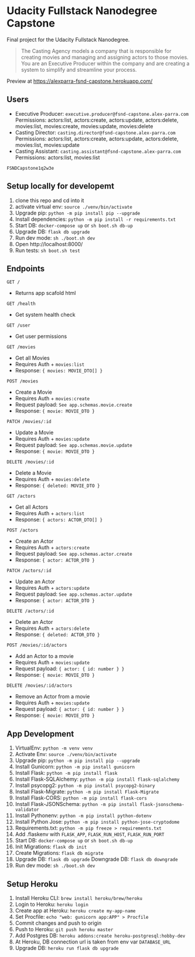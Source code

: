 # Udacity Fullstack Nanodegree Capstone

Final project for the Udacity Fullstack Nanodegree.

> The Casting Agency models a company that is responsible for creating movies and managing and assigning actors to those movies. You are an Executive Producer within the company and are creating a system to simplify and streamline your process.

Preview at https://alexparra-fsnd-capstone.herokuapp.com/

## Users

- Executive Producer: `executive.producer@fsnd-capstone.alex-parra.com`
  Permissions: actors:list, actors:create, actors:update, actors:delete, movies:list, movies:create, movies:update, movies:delete
- Casting Director: `casting.director@fsnd-capstone.alex-parra.com`
  Permissions: actors:list, actors:create, actors:update, actors:delete, movies:list, movies:update
- Casting Assistant: `casting.assistant@fsnd-capstone.alex-parra.com`
  Permissions: actors:list, movies:list

```
FSNDCapstone1q2w3e
```

## Setup locally for developemt

1. clone this repo and cd into it
2. activate virtual env: `source ./venv/bin/activate`
3. Upgrade pip: `python -m pip install pip --upgrade`
4. Install dependencies: `python -m pip install -r requirements.txt`
5. Start DB: `docker-compose up` or `sh boot.sh db-up`
6. Upgrade DB: `flask db upgrade`
7. Run dev mode: `sh ./boot.sh dev`
8. Open http://localhost:8000/
9. Run tests: `sh boot.sh test`

## Endpoints

`GET /`

- Returns app scafold html

`GET /health`

- Get system health check

`GET /user`

- Get user permissions

`GET /movies`

- Get all Movies
- Requires Auth + `movies:list`
- Response: `{ movies: MOVIE_DTO[] }`

`POST /movies`

- Create a Movie
- Requires Auth + `movies:create`
- Request payload: `See app.schemas.movie.create`
- Response: `{ movie: MOVIE_DTO }`

`PATCH /movies/:id`

- Update a Movie
- Requires Auth + `movies:update`
- Request payload: `See app.schemas.movie.update`
- Response: `{ movie: MOVIE_DTO }`

`DELETE /movies/:id`

- Delete a Movie
- Requires Auth + `movies:delete`
- Response: `{ deleted: MOVIE_DTO }`

`GET /actors`

- Get all Actors
- Requires Auth + `actors:list`
- Response: `{ actors: ACTOR_DTO[] }`

`POST /actors`

- Create an Actor
- Requires Auth + `actors:create`
- Request payload: `See app.schemas.actor.create`
- Response: `{ actor: ACTOR_DTO }`

`PATCH /actors/:id`

- Update an Actor
- Requires Auth + `actors:update`
- Request payload: `See app.schemas.actor.update`
- Response: `{ actor: ACTOR_DTO }`

`DELETE /actors/:id`

- Delete an Actor
- Requires Auth + `actors:delete`
- Response: `{ deleted: ACTOR_DTO }`

`POST /movies/:id/actors`

- Add an Actor to a movie
- Requires Auth + `movies:update`
- Request payload: `{ actor: { id: number } }`
- Response: `{ movie: MOVIE_DTO }`

`DELETE /movies/:id/actors`

- Remove an Actor from a movie
- Requires Auth + `movies:update`
- Request payload: `{ actor: { id: number } }`
- Response: `{ movie: MOVIE_DTO }`

## App Development

1. VirtualEnv: `python -m venv venv`
2. Activate Env: `source ./venv/bin/activate`
3. Upgrade pip: `python -m pip install pip --upgrade`
4. Install Gunicorn: `python -m pip install gunicorn`
5. Install Flask: `python -m pip install flask`
6. Install Flask-SQLAlchemy: `python -m pip install flask-sqlalchemy`
7. Install psycopg2: `python -m pip install psycopg2-binary`
8. Install Flask-Migrate: `python -m pip install Flask-Migrate`
9. Install Flask-CORS: `python -m pip install flask-cors`
10. Install Flask-JSONSchema: `python -m pip install flask-jsonschema-validator`
11. Install Pythonenv: `python -m pip install python-dotenv`
12. Install Python Jose: `python -m pip install python-jose-cryptodome`
13. Requirements.txt: `python -m pip freeze > requirements.txt`
14. Add .flaskenv with `FLASK_APP`, `FLASK_RUN_HOST`, `FLASK_RUN_PORT`
15. Start DB: `docker-compose up` or `sh boot.sh db-up`
16. Init Migrations: `flask db init`
17. Create Migrations: `flask db migrate`
18. Upgrade DB: `flask db upgrade`
    Downgrade DB: `flask db downgrade`
19. Run dev mode: `sh ./boot.sh dev`

## Setup Heroku

1. Install Heroku CLI: `brew install heroku/brew/heroku`
2. Login to Heroku: `heroku login`
3. Create app at Heroku: `heroku create my-app-name`
4. Set Procfile: `echo "web: gunicorn app:APP" > Procfile`
5. Commit changes and push to origin
6. Push to Heroku: `git push heroku master`
7. Add Postgres DB: `heroku addons:create heroku-postgresql:hobby-dev`
8. At Heroku, DB connection url is taken from env var `DATABASE_URL`
9. Upgrade DB: `heroku run flask db upgrade`
